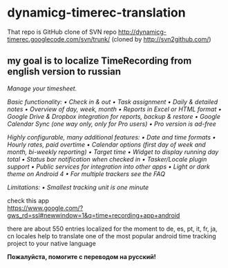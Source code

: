 dynamicg-timerec-translation
============================
  That repo is GitHub clone of SVN repo http://dynamicg-timerec.googlecode.com/svn/trunk/ (cloned by http://svn2github.com/)
  <h2>
  <b>my  goal is to localize TimeRecording from english version to russian</b></h2> 
    <i> Manage your timesheet.

  Basic functionality:
  • Check in & out
  • Task assignment
  • Daily & detailed notes
  • Overview of day, week, month
  • Reports in Excel or HTML format
  • Google Drive & Dropbox integration for reports, backup & restore
  • Google Calendar Sync (one way only, only for Pro users)
  • Pro version is ad-free

  Highly configurable, many additional features:
  • Date and time formats
  • Hourly rates, paid overtime
  • Calendar options (first day of week and month, bi-weekly reporting)
  • Target time
  • Widget to display running day total
  • Status bar notification when checked in
  • Tasker/Locale plugin support
  • Public services for integration into other apps
  • Light or dark theme on Android 4
  • For multiple trackers see the FAQ

  Limitations:
  • Smallest tracking unit is one minute </i>
   
  check this app     
  https://www.google.com/?gws_rd=ssl#newwindow=1&q=time+recording+app+android 

  
  there are  about 550 entries localized for the moment to de, es, pt, it, fr, ja, cn  locales
  help to translate one of the most popular android time tracking  project to your native language


<b>Пожалуйста, помогите с переводом на русский!</B>
